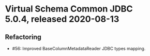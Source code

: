 # Virtual Schema Common JDBC 5.0.4, released 2020-08-13

## Refactoring

* #56: Improved BaseColumnMetadataReader JDBC types mapping.